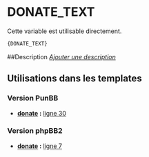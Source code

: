# DONATE_TEXT


Cette variable est utilisable directement.

```html
{DONATE_TEXT}
```

##Description
[*Ajouter une description*](https://fa-tvars.appspot.com/var/DONATE_TEXT)

## Utilisations dans les templates

### Version PunBB

* __[donate](../tpl/var/punbb/donate.md#readme) :__ [ligne 30](../tpl/src/punbb/donate.tpl#L30)

### Version phpBB2

* __[donate](../tpl/var/subsilver/donate.md#readme) :__ [ligne 7](../tpl/src/subsilver/donate.tpl#L7)